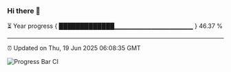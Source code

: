 ### Hi there 👋

⏳ Year progress { █████████████▁▁▁▁▁▁▁▁▁▁▁▁▁▁▁▁▁ } 46.37 %

---

⏰ Updated on Thu, 19 Jun 2025 06:08:35 GMT

![Progress Bar CI](https://github.com/liununu/liununu/workflows/Progress%20Bar%20CI/badge.svg)
